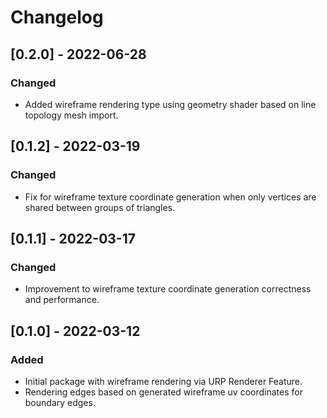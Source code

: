 # Changelog

## [0.2.0] - 2022-06-28
### Changed
- Added wireframe rendering type using geometry shader based on line topology mesh import.

## [0.1.2] - 2022-03-19
### Changed
- Fix for wireframe texture coordinate generation when only vertices are shared between groups of triangles.

## [0.1.1] - 2022-03-17
### Changed
- Improvement to wireframe texture coordinate generation correctness and performance.

## [0.1.0] - 2022-03-12
### Added
- Initial package with wireframe rendering via URP Renderer Feature.
- Rendering edges based on generated wireframe uv coordinates for boundary edges.
